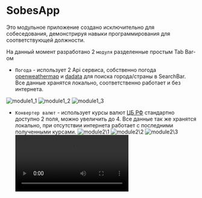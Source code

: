 # SobesApp
Это модульное приложение создано исключительно для собеседования, демонстрируя навыки программирования для соответствующей должности.

На данный момент разработано 2 `модуля` разделенные простым Tab Bar-ом

* `Погода`  - использует 2 Api сервиса, собственно погода [openweathermap](https://openweathermap.org/) и [dadata](https://dadata.ru/) для поиска города/cтраны в SearchBar.
Все данные хранятся локально, соответственно работает и без интернета.

![module1_1](Weather_3.jpg) ![module1_2](Weather_1.jpg) ![module1_3](Weather_2.jpg)

* `Конвертер валют` -  использует курсы валют [ЦБ РФ](https://www.cbr-xml-daily.ru/) стандартно доступно 2 поля, можно увеличить до 4.
Все данные так же хранятся локально, при отсутствии интернета работает с последними полученными курсами.
![module2\1](Сurrency_3.jpg) ![module2\2](Currency_1.jpg) ![module2\3](Currency_2.jpg) ![module2\mov](Currency_gif.mov)


